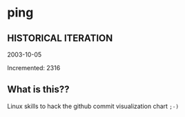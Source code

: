 # ping

## HISTORICAL ITERATION
2003-10-05

Incremented: 2316

## What is this?? 
Linux skills to hack the github commit visualization chart `;-)`

